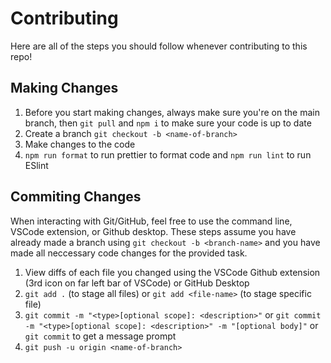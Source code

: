 # Contributing

Here are all of the steps you should follow whenever
contributing to this repo!

## Making Changes

1. Before you start making changes, always make sure you're on
   the main branch, then `git pull` and `npm i` to make sure
   your code is up to date
2. Create a branch `git checkout -b <name-of-branch>`
3. Make changes to the code
4. `npm run format` to run prettier to format code and
   `npm run lint` to run ESlint

## Commiting Changes

When interacting with Git/GitHub, feel free to use the command
line, VSCode extension, or Github desktop. These steps assume
you have already made a branch using
`git checkout -b <branch-name>` and you have made all neccessary
code changes for the provided task.

1. View diffs of each file you changed using the VSCode Github
   extension (3rd icon on far left bar of VSCode) or GitHub
   Desktop
2. `git add .` (to stage all files) or `git add <file-name>` (to
   stage specific file)
3. `git commit -m "<type>[optional scope]: <description>"` or
   `git commit -m "<type>[optional scope]: <description>" -m "[optional body]"`
   or `git commit` to get a message prompt
4. `git push -u origin <name-of-branch>`
